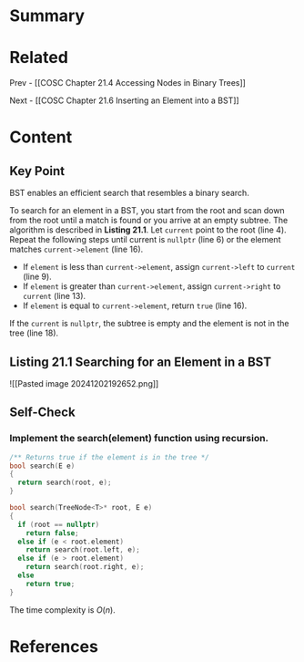 # Summary

# Related
Prev - [[COSC Chapter 21.4 Accessing Nodes in Binary Trees]]

Next - [[COSC Chapter 21.6 Inserting an Element into a BST]]
# Content
## Key Point
BST enables an efficient search that resembles a binary search.

To search for an element in a BST, you start from the root and scan down from the root until a match is found or you arrive at an empty subtree. The algorithm is described in **Listing 21.1**. Let `current` point to the root (line 4). Repeat the following steps until current is `nullptr` (line 6) or the element matches `current->element` (line 16).
- If `element` is less than `current->element`, assign `current->left` to `current` (line 9).
- If `element` is greater than `current->element`, assign `current->right` to `current` (line 13).
- If `element` is equal to `current->element`, return `true` (line 16).

If the `current` is `nullptr`, the subtree is empty and the element is not in the tree (line 18).

## **Listing 21.1 Searching for an Element in a BST**
![[Pasted image 20241202192652.png]]
## Self-Check
### Implement the search(element) function using recursion.
```cpp
/** Returns true if the element is in the tree */
bool search(E e) 
{
  return search(root, e);
}

bool search(TreeNode<T>* root, E e) 
{
  if (root == nullptr) 
    return false;
  else if (e < root.element) 
    return search(root.left, e);
  else if (e > root.element) 
    return search(root.right, e);
  else
    return true;
}
```
The time complexity is $O(n)$.

# References